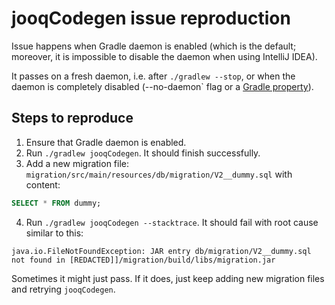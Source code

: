 # jooqCodegen issue reproduction

Issue happens when Gradle daemon is enabled (which is the default; moreover, it is impossible to disable the daemon when using IntelliJ IDEA).

It passes on a fresh daemon, i.e. after `./gradlew --stop`, or when the daemon is completely disabled (--no-daemon` flag or a [Gradle property](./gradle.properties)).

## Steps to reproduce

1. Ensure that Gradle daemon is enabled.
2. Run `./gradlew jooqCodegen`. It should finish successfully.
3. Add a new migration file: `migration/src/main/resources/db/migration/V2__dummy.sql` with content:
  ```sql
  SELECT * FROM dummy;
  ```
4. Run `./gradlew jooqCodegen --stacktrace`. It should fail with root cause similar to this:
  ```
  java.io.FileNotFoundException: JAR entry db/migration/V2__dummy.sql not found in [REDACTED]]/migration/build/libs/migration.jar
  ```

Sometimes it might just pass. If it does, just keep adding new migration files and retrying `jooqCodegen`.
